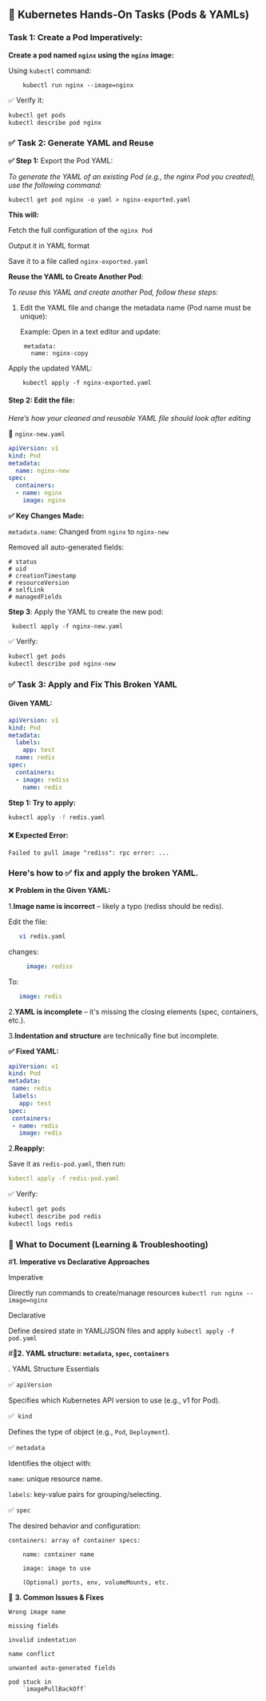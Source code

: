 ## 🚀 Kubernetes Hands-On Tasks (Pods & YAMLs)


### **Task 1: Create a Pod Imperatively**:

**Create a pod named `nginx` using the `nginx` image:**

 Using `kubectl` command:

        kubectl run nginx --image=nginx

✅ Verify it:

```bash
kubectl get pods
kubectl describe pod nginx
```

### ✅ **Task 2: Generate YAML and Reuse**

**✅ Step 1:** Export the Pod YAML:

*To generate the YAML of an existing Pod (e.g., the nginx Pod you created), use the following command:*

    kubectl get pod nginx -o yaml > nginx-exported.yaml

**This will:**

Fetch the full configuration of the `nginx Pod`

Output it in YAML format

Save it to a file called `nginx-exported.yaml`

**Reuse the YAML to Create Another Pod**:

*To reuse this YAML and create another Pod, follow these steps:*

1. Edit the YAML file and change the metadata name (Pod name must be unique):
    
    Example: Open in a text editor and update:
    
        metadata:
          name: nginx-copy
      
Apply the updated YAML:

        kubectl apply -f nginx-exported.yaml

#### Step 2: Edit the file:

*Here’s how your cleaned and reusable YAML file should look after editing*

📄 `nginx-new.yaml`

```yaml 
apiVersion: v1
kind: Pod
metadata:
  name: nginx-new
spec:
  containers:
  - name: nginx
    image: nginx
```
**✅ Key Changes Made:**


`metadata.name`: Changed from `nginx` to `nginx-new`

Removed all auto-generated fields:

    # status
    # uid
    # creationTimestamp
    # resourceVersion
    # selfLink
    # managedFields

 **Step 3**: Apply the YAML to create the new pod:

     kubectl apply -f nginx-new.yaml
✅ Verify:

```bash
kubectl get pods
kubectl describe pod nginx-new
```
### ✅ **Task 3: Apply and Fix This Broken YAML**
#### Given YAML:

```yaml
apiVersion: v1
kind: Pod
metadata:
  labels:
    app: test
  name: redis
spec:
  containers:
  - image: rediss
    name: redis
```
 **Step 1: Try to apply:**
 ```bash
kubectl apply -f redis.yaml
```
#### ❌ Expected Error:

```plaintext
Failed to pull image "rediss": rpc error: ...
```

### Here's how to ✅ fix and apply the broken YAML.

❌ **Problem in the Given YAML:**

1.**Image name is incorrect** – likely a typo (rediss should be redis).

Edit the file:


  ```bash
     vi redis.yaml
```
changes:
```yaml
     image: rediss
```
 To:
  ```yaml
     image: redis
```

2.**YAML is incomplete** – it's missing the closing elements (spec, containers, etc.).

3.**Indentation and structure** are technically fine but incomplete.

**✅ Fixed YAML:**
 
 ``` yaml
apiVersion: v1
kind: Pod
metadata:
  name: redis
  labels:
    app: test
spec:
  containers:
  - name: redis
    image: redis  
```    
2.**Reapply:**   

Save it as `redis-pod.yaml`, then run:
```yaml
kubectl apply -f redis-pod.yaml
```

✅ Verify:

```bash
kubectl get pods
kubectl describe pod redis
kubectl logs redis
```

### 📘 What to Document (Learning & Troubleshooting)

#**1. Imperative vs Declarative Approaches**

  Imperative
  
Directly run commands to create/manage resources	`kubectl run nginx --image=nginx`

Declarative

Define desired state in YAML/JSON files and apply	`kubectl apply -f pod.yaml`

#**📌2. YAML structure: `metadata`, `spec`, `containers`**

 . YAML Structure Essentials

✅ `apiVersion`

Specifies which Kubernetes API version to use (e.g., v1 for Pod).

✅` kind`

Defines the type of object (e.g., `Pod`, `Deployment`).

✅ `metadata`

Identifies the object with:

 `name`: unique resource name.

 `labels`: key-value pairs for grouping/selecting.

✅ `spec`

The desired behavior and configuration:

    containers: array of container specs:

        name: container name

        image: image to use

        (Optional) ports, env, volumeMounts, etc.

📌 **3. Common Issues & Fixes**   

    Wrong image name

    missing fields 

    invalid indentation

    name conflict

    unwanted auto-generated fields
    
    pod stuck in 
        `imagePullBackOff`